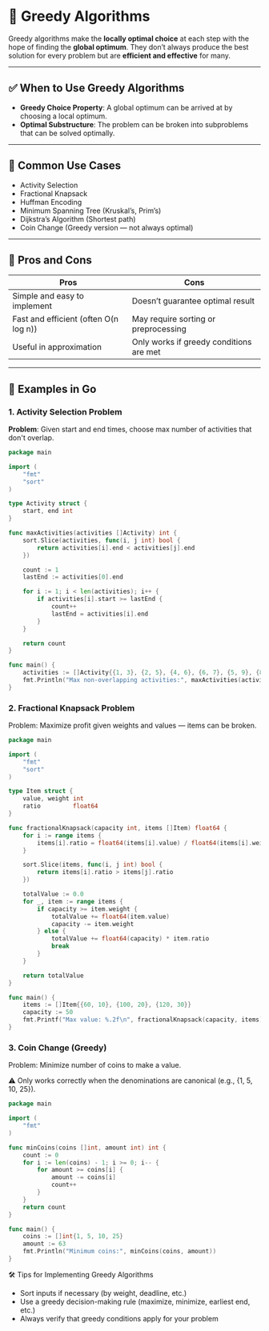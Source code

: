 # 📘 Greedy Algorithms

Greedy algorithms make the **locally optimal choice** at each step with the hope of finding the **global optimum**. They don’t always produce the best solution for every problem but are **efficient and effective** for many.

---

## ✅ When to Use Greedy Algorithms

- **Greedy Choice Property**: A global optimum can be arrived at by choosing a local optimum.
- **Optimal Substructure**: The problem can be broken into subproblems that can be solved optimally.

---

## 🧠 Common Use Cases

- Activity Selection
- Fractional Knapsack
- Huffman Encoding
- Minimum Spanning Tree (Kruskal’s, Prim’s)
- Dijkstra’s Algorithm (Shortest path)
- Coin Change (Greedy version — not always optimal)

---

## 🧪 Pros and Cons

| Pros                        | Cons                                |
|-----------------------------|-------------------------------------|
| Simple and easy to implement| Doesn’t guarantee optimal result    |
| Fast and efficient (often O(n log n))| May require sorting or preprocessing |
| Useful in approximation     | Only works if greedy conditions are met |

---

## 📌 Examples in Go

### 1. Activity Selection Problem

**Problem**: Given start and end times, choose max number of activities that don't overlap.

<codexample>

```go
package main

import (
	"fmt"
	"sort"
)

type Activity struct {
	start, end int
}

func maxActivities(activities []Activity) int {
	sort.Slice(activities, func(i, j int) bool {
		return activities[i].end < activities[j].end
	})

	count := 1
	lastEnd := activities[0].end

	for i := 1; i < len(activities); i++ {
		if activities[i].start >= lastEnd {
			count++
			lastEnd = activities[i].end
		}
	}

	return count
}

func main() {
	activities := []Activity{{1, 3}, {2, 5}, {4, 6}, {6, 7}, {5, 9}, {8, 9}}
	fmt.Println("Max non-overlapping activities:", maxActivities(activities))
}
```

### 2. Fractional Knapsack Problem
Problem: Maximize profit given weights and values — items can be broken.

```go
package main

import (
	"fmt"
	"sort"
)

type Item struct {
	value, weight int
	ratio         float64
}

func fractionalKnapsack(capacity int, items []Item) float64 {
	for i := range items {
		items[i].ratio = float64(items[i].value) / float64(items[i].weight)
	}

	sort.Slice(items, func(i, j int) bool {
		return items[i].ratio > items[j].ratio
	})

	totalValue := 0.0
	for _, item := range items {
		if capacity >= item.weight {
			totalValue += float64(item.value)
			capacity -= item.weight
		} else {
			totalValue += float64(capacity) * item.ratio
			break
		}
	}

	return totalValue
}

func main() {
	items := []Item{{60, 10}, {100, 20}, {120, 30}}
	capacity := 50
	fmt.Printf("Max value: %.2f\n", fractionalKnapsack(capacity, items))
}
```

### 3. Coin Change (Greedy)
Problem: Minimize number of coins to make a value.

⚠️ Only works correctly when the denominations are canonical (e.g., {1, 5, 10, 25}).

```go
package main

import (
	"fmt"
)

func minCoins(coins []int, amount int) int {
	count := 0
	for i := len(coins) - 1; i >= 0; i-- {
		for amount >= coins[i] {
			amount -= coins[i]
			count++
		}
	}
	return count
}

func main() {
	coins := []int{1, 5, 10, 25}
	amount := 63
	fmt.Println("Minimum coins:", minCoins(coins, amount))
}
```

🛠️ Tips for Implementing Greedy Algorithms
- Sort inputs if necessary (by weight, deadline, etc.)
- Use a greedy decision-making rule (maximize, minimize, earliest end, etc.)
- Always verify that greedy conditions apply for your problem

